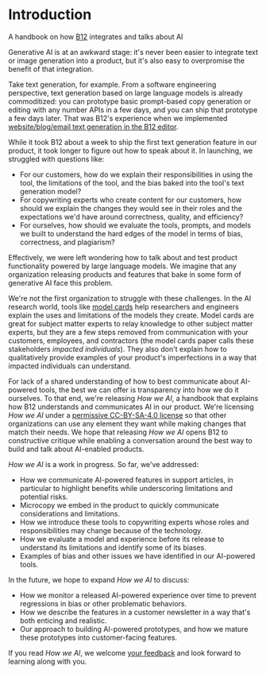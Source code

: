 # Introduction
A handbook on how [B12](https://www.b12.io/) integrates and talks about AI

Generative AI is at an awkward stage: it's never been easier to integrate text or image generation into a product, but it's also easy to overpromise the benefit of that integration.

Take text generation, for example. From a software engineering perspective, text generation based on large language models is already commoditized: you can prototype basic prompt-based copy generation or editing with any number APIs in a few days, and you can ship that prototype a few days later. That was B12's experience when we implemented [website/blog/email text generation in the B12 editor](https://support.b12.io/en/articles/6992915-generating-text-with-help-from-ai-assist).

While it took B12 about a week to ship the first text generation feature in our product, it took longer to figure out how to speak about it. In launching, we struggled with questions like:
 - For our customers, how do we explain their responsibilities in using the tool, the limitations of the tool, and the bias baked into the tool's text generation model?
 - For copywriting experts who create content for our customers, how should we explain the changes they would see in their roles and the expectations we'd have around correctness, quality, and efficiency?
 - For ourselves, how should we evaluate the tools, prompts, and models we built to understand the hard edges of the model in terms of bias, correctness, and plagiarism?

Effectively, we were left wondering how to talk about and test product functionality powered by large language models. We imagine that any organization releasing products and features that bake in some form of generative AI face this problem.

We're not the first organization to struggle with these challenges. In the AI research world, tools like [model cards](https://arxiv.org/abs/1810.03993) help researchers and engineers explain the uses and limitations of the models they create. Model cards are great for subject matter experts to relay knowledge to other subject matter experts, but they are a few steps removed from communication with your customers, employees, and contractors (the model cards paper calls these stakeholders _impacted individuals_). They also don't explain how to qualitatively provide examples of your product's imperfections in a way that impacted individuals can understand.

For lack of a shared understanding of how to best communicate about AI-powered tools, the best we can offer is transparency into how we do it ourselves. To that end, we're releasing *How we AI*, a handbook that explains how B12 understands and communicates AI in our product. We're licensing *How we AI* under a [permissive CC-BY-SA-4.0 license](https://github.com/b12io/how-we-ai/blob/main/LICENSE.md) so that other organizations can use any element they want while making changes that match their needs. We hope that releasing *How we AI* opens B12 to constructive critique while enabling a conversation around the best way to build and talk about AI-enabled products.

*How we AI* is a work in progress. So far, we've addressed:
- How we communicate AI-powered features in support articles, in particular to highlight benefits while underscoring limitations and potential risks.
- Microcopy we embed in the product to quickly communicate considerations and limitations.
- How we introduce these tools to copywriting experts whose roles and responsibilities may change because of the technology.
- How we evaluate a model and experience before its release to understand its limitations and identify some of its biases.
- Examples of bias and other issues we have identified in our AI-powered tools.


In the future, we hope to expand *How we AI* to discuss:
- How we monitor a released AI-powered experience over time to prevent regressions in bias or other problematic behaviors. 
- How we describe the features in a customer newsletter in a way that's both enticing and realistic.
- Our approach to building AI-powered prototypes, and how we mature these prototypes into customer-facing features.

If you read *How we AI*, we welcome [your feedback](https://github.com/b12io/how-we-ai) and look forward to learning along with you.
